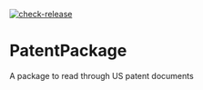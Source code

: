 <!-- badges: start -->
  [![check-release](https://github.com/wes-brooks/PatentPackage/actions/workflows/check-release.yaml/badge.svg)](https://github.com/wes-brooks/PatentPackage/actions/workflows/check-release.yaml)
<!-- badges: end -->

# PatentPackage

A package to read through US patent documents
